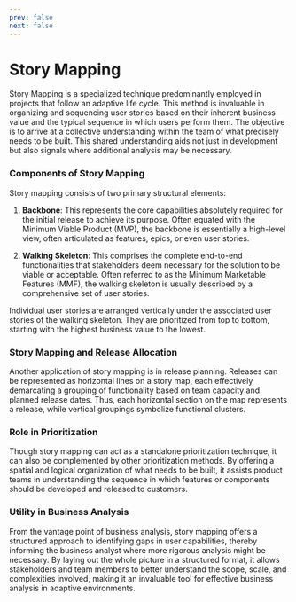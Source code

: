 ```yaml
---
prev: false
next: false
---
```


# Story Mapping

Story Mapping is a specialized technique predominantly employed in projects that follow an adaptive life cycle. This method is invaluable in organizing and sequencing user stories based on their inherent business value and the typical sequence in which users perform them. The objective is to arrive at a collective understanding within the team of what precisely needs to be built. This shared understanding aids not just in development but also signals where additional analysis may be necessary.

### Components of Story Mapping

Story mapping consists of two primary structural elements:

1. **Backbone**: This represents the core capabilities absolutely required for the initial release to achieve its purpose. Often equated with the Minimum Viable Product (MVP), the backbone is essentially a high-level view, often articulated as features, epics, or even user stories.

2. **Walking Skeleton**: This comprises the complete end-to-end functionalities that stakeholders deem necessary for the solution to be viable or acceptable. Often referred to as the Minimum Marketable Features (MMF), the walking skeleton is usually described by a comprehensive set of user stories.

Individual user stories are arranged vertically under the associated user stories of the walking skeleton. They are prioritized from top to bottom, starting with the highest business value to the lowest.

### Story Mapping and Release Allocation

Another application of story mapping is in release planning. Releases can be represented as horizontal lines on a story map, each effectively demarcating a grouping of functionality based on team capacity and planned release dates. Thus, each horizontal section on the map represents a release, while vertical groupings symbolize functional clusters.

### Role in Prioritization

Though story mapping can act as a standalone prioritization technique, it can also be complemented by other prioritization methods. By offering a spatial and logical organization of what needs to be built, it assists product teams in understanding the sequence in which features or components should be developed and released to customers.

### Utility in Business Analysis

From the vantage point of business analysis, story mapping offers a structured approach to identifying gaps in user capabilities, thereby informing the business analyst where more rigorous analysis might be necessary. By laying out the whole picture in a structured format, it allows stakeholders and team members to better understand the scope, scale, and complexities involved, making it an invaluable tool for effective business analysis in adaptive environments.
